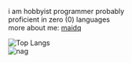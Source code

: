 

i am hobbyist programmer probably <br>
proficient in zero (0) languages <br>
more about me: <a href="https://bmai1.github.io/" target="_blank">maidq</a>

![Top Langs](https://github-readme-stats.vercel.app/api/top-langs/?username=bmai1&layout=compact&theme=dracula)
<br>
![nag](https://github.com/bmai1/bmai1/assets/104703637/47603530-ffe0-4f66-8702-ebb02874bbe4)


